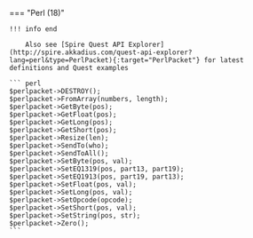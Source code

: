 === "Perl (18)"

    !!! info end

        Also see [Spire Quest API Explorer](http://spire.akkadius.com/quest-api-explorer?lang=perl&type=PerlPacket){:target="PerlPacket"} for latest definitions and Quest examples

    ``` perl
    $perlpacket->DESTROY();
    $perlpacket->FromArray(numbers, length);
    $perlpacket->GetByte(pos);
    $perlpacket->GetFloat(pos);
    $perlpacket->GetLong(pos);
    $perlpacket->GetShort(pos);
    $perlpacket->Resize(len);
    $perlpacket->SendTo(who);
    $perlpacket->SendToAll();
    $perlpacket->SetByte(pos, val);
    $perlpacket->SetEQ1319(pos, part13, part19);
    $perlpacket->SetEQ1913(pos, part19, part13);
    $perlpacket->SetFloat(pos, val);
    $perlpacket->SetLong(pos, val);
    $perlpacket->SetOpcode(opcode);
    $perlpacket->SetShort(pos, val);
    $perlpacket->SetString(pos, str);
    $perlpacket->Zero();
    ```
